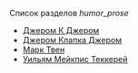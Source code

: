 Список разделов *humor_prose*

* [Джером К Джером](Джером%20К%20Джером)
* [Джером Клапка Джером](Джером%20Клапка%20Джером)
* [Марк Твен](Марк%20Твен)
* [Уильям Мейкпис Теккерей](Уильям%20Мейкпис%20Теккерей)